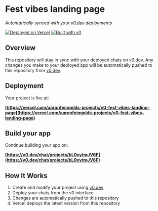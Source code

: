# Fest vibes landing page

*Automatically synced with your [v0.dev](https://v0.dev) deployments*

[![Deployed on Vercel](https://img.shields.io/badge/Deployed%20on-Vercel-black?style=for-the-badge&logo=vercel)](https://vercel.com/aaronfeingolds-projects/v0-fest-vibes-landing-page)
[![Built with v0](https://img.shields.io/badge/Built%20with-v0.dev-black?style=for-the-badge)](https://v0.dev/chat/projects/bL0xytmJV6F)

## Overview

This repository will stay in sync with your deployed chats on [v0.dev](https://v0.dev).
Any changes you make to your deployed app will be automatically pushed to this repository from [v0.dev](https://v0.dev).

## Deployment

Your project is live at:

**[https://vercel.com/aaronfeingolds-projects/v0-fest-vibes-landing-page](https://vercel.com/aaronfeingolds-projects/v0-fest-vibes-landing-page)**

## Build your app

Continue building your app on:

**[https://v0.dev/chat/projects/bL0xytmJV6F](https://v0.dev/chat/projects/bL0xytmJV6F)**

## How It Works

1. Create and modify your project using [v0.dev](https://v0.dev)
2. Deploy your chats from the v0 interface
3. Changes are automatically pushed to this repository
4. Vercel deploys the latest version from this repository
